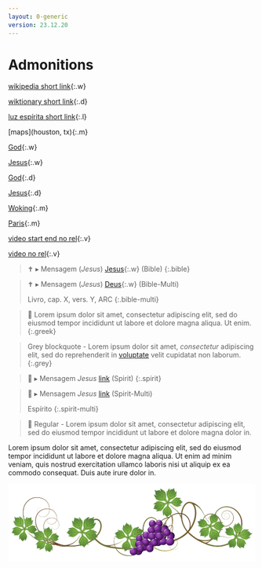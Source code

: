 ```yaml
---
layout: 0-generic
version: 23.12.20
---
```


# Admonitions

[wikipedia short link](Deus){:.w}

[wiktionary short link](Deus){:.d}

[luz espírita short link](Deus){:.l}

[maps](houston, tx){:.m}

[God](God){:.w}

[Jesus](Jesus){:.w}

[God](God){:.d}

[Jesus](Jesus){:.d}

[Woking](woking,%20uk){:.m}

[Paris](paris,%20fr){:.m}

[video start end no rel](PKtnafFtfEo?&start=15&end=18&rel=0){:.v}

[video no rel](PKtnafFtfEo?&rel=0){:.v}

> ✝️ ▸ Mensagem (*Jesus*) [Jesus](Jesus){:.w}  (Bible)
{:.bible}

> ✝️ ▸ Mensagem (*Jesus*) [Deus](Deus){:.w}  (Bible-Multi)
>
> Livro, cap. X, vers. Y, ARC
{:.bible-multi}

> 🏺 Lorem ipsum dolor sit amet, consectetur adipiscing elit, sed do eiusmod tempor incididunt ut labore et dolore magna aliqua. Ut enim.
{:.greek}

> Grey blockquote - Lorem ipsum dolor sit amet, *consectetur* adipiscing elit, sed do reprehenderit in [voluptate](page.html) velit cupidatat non laborum.
{:.grey}

> 👻 ▸ Mensagem *Jesus* [link](link.html)  (Spirit)
{:.spirit}

> 👻 ▸ Mensagem *Jesus* [link](link.html) (Spirit-Multi)
>
> Espírito
{:.spirit-multi}

> 👻 Regular - Lorem ipsum dolor sit amet, consectetur adipiscing elit, sed do eiusmod tempor incididunt ut labore et dolore magna dolor in.

Lorem ipsum dolor sit amet, consectetur adipiscing elit, sed do eiusmod tempor incididunt ut labore et dolore magna aliqua. Ut enim ad minim veniam, quis nostrud exercitation ullamco laboris nisi ut aliquip ex ea commodo consequat. Duis aute irure dolor in.

<img src="./content/images/vine.png">